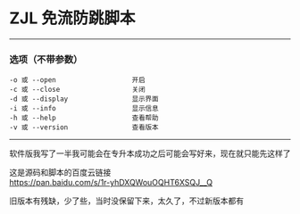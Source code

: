 # ZJL 免流防跳脚本

--------
### 选项（不带参数）
    -o 或 --open                   开启
    -c 或 --close                  关闭
    -d 或 --display                显示界面
    -i 或 --info                   显示信息
    -h 或 --help                   查看帮助
    -v 或 --version                查看版本


****

软件版我写了一半我可能会在专升本成功之后可能会写好来，现在就只能先这样了  

这是源码和脚本的百度云链接  
https://pan.baidu.com/s/1r-yhDXQWouOQHT6XSQJ__Q

旧版本有残缺，少了些，当时没保留下来，太久了，不过新版本都有  
